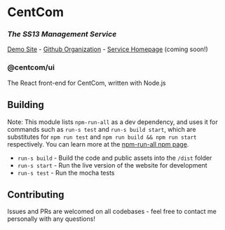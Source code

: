 # CentCom
### *The SS13 Management Service*

[Demo Site](http://centcom.ddmers.com) - [Github Organization](https://github.com/centcom-ss13) - [Service Homepage](https://centcom.services) (coming soon!)

### @centcom/ui

The React front-end for CentCom, written with Node.js

## Building
Note: This module lists `npm-run-all` as a dev dependency, and uses it for commands such as `run-s test` and `run-s build start`, which are substitutes for `npm run test` and `npm run build && npm run start` respectively.  You can learn more at the [npm-run-all npm page](https://www.npmjs.com/package/npm-run-all).

 - `run-s build` - Build the code and public assets into the `/dist` folder
 - `run-s start` - Run the live version of the website for development
 - `run-s test` - Run the mocha tests
 
## Contributing

Issues and PRs are welcomed on all codebases - feel free to contact me personally with any questions!